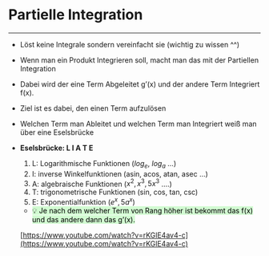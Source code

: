 # Partielle Integration

---

- Löst keine Integrale sondern vereinfacht sie (wichtig zu wissen ^^)
- Wenn man ein Produkt Integrieren soll, macht man das mit der Partiellen Integration
- Dabei wird der eine Term Abgeleitet g’(x) und der andere Term Integriert f(x).
- Ziel ist es dabei, den einen Term aufzulösen
- Welchen Term man Ableitet und welchen Term man Integriert weiß man über eine Eselsbrücke
- **Eselsbrücke: L I A T E**
	1. L: Logarithmische Funktionen ($log_e$, $log_a$ ...)
	2. I: inverse Winkelfunktionen (asin, acos, atan, asec ...)
	3. A: algebraische Funktionen ($x^2, x^3, 5x^3$ ....)
	4. T: trigonometrische Funktionen (sin, cos, tan, csc)
	5. E: Exponentialfunktion ($e^x, 5a^x$)

	- <mark style="background: #BBFABBA6;">💡 Je nach dem welcher Term von Rang höher ist bekommt das f(x) und das andere dann das g’(x).</mark> 


	[https://www.youtube.com/watch?v=rKGlE4av4-c](https://www.youtube.com/watch?v=rKGlE4av4-c)
